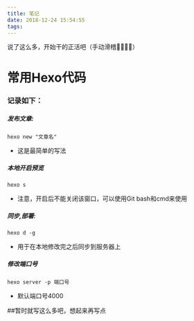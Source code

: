 ```yaml
---
title: 笔记
date: 2018-12-24 15:54:55
tags:
---
```

说了这么多，开始干的正活吧（手动滑稽🤪🤪🤪🤪）
# 常用Hexo代码
### 记录如下：
##### 发布文章:
```hexo
hexo new "文章名"
```
-  这是最简单的写法

##### 本地开启预览
```hexo
hexo s
```
- 注意，开启后不能关闭该窗口，可以使用Git bash和cmd来使用

##### 同步,部署:
```hexo
hexo d -g
```
- 用于在本地修改完之后同步到服务器上
[^guchen]:as
##### 修改端口号
```hexo
hexo server -p 端口号
```
- 默认端口号4000

##暂时就写这么多吧，想起来再写点